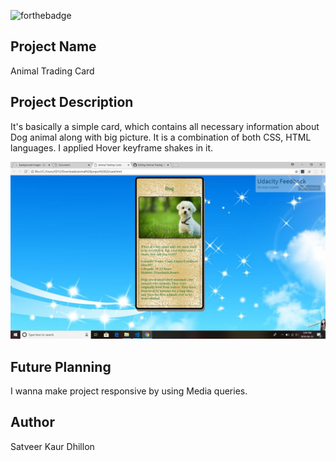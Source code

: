 ![forthebadge](https://forthebadge.com/images/badges/built-with-love.svg)

## Project Name

Animal Trading Card

## Project Description

It's basically a simple card, which contains all necessary information about Dog animal along with big picture.
It is a combination of both CSS, HTML languages. I applied Hover keyframe shakes in it.

<img src="Screenshot (8).png" width = "1000px">

## Future Planning

I wanna make project responsive by using Media queries.

## Author

Satveer Kaur Dhillon



